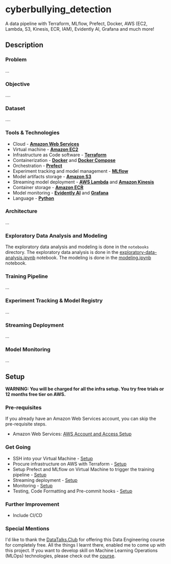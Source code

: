 # cyberbullying_detection

A data pipeline with Terraform, MLflow, Prefect, Docker, AWS (EC2, Lambda, S3, Kinesis, ECR, IAM), Evidently AI, Grafana and much more!

## Description

### Problem

...

### Objective

....

### Dataset

.... 

### Tools & Technologies

- Cloud - [**Amazon Web Services**](https://aws.amazon.com/)
- Virtual machine - [**Amazon EC2**](https://aws.amazon.com/ec2/)
- Infrastructure as Code software - [**Terraform**](https://www.terraform.io)
- Containerization - [**Docker**](https://www.docker.com) and [**Docker Compose**](https://docs.docker.com/compose/)
- Orchestration - [**Prefect**](https://www.prefect.io/)
- Experiment tracking and model management - [**MLflow**](https://mlflow.org/)
- Model artifacts storage - [**Amazon S3**](https://aws.amazon.com/s3/)
- Streaming model deployment - [**AWS Lambda**](https://aws.amazon.com/lambda/) and [**Amazon Kinesis**](https://aws.amazon.com/kinesis/)
- Container storage - [**Amazon ECR**](https://aws.amazon.com/ecr/)
- Model monitoring - [**Evidently AI**](https://www.evidentlyai.com/) and [**Grafana**](https://grafana.com/)
- Language - [**Python**](https://www.python.org)

### Architecture

...

### Exploratory Data Analysis and Modeling
The exploratory data analysis and modeling is done in the `notebooks` directory. The exploratory data analysis is done in the [exploratory-data-analysis.ipynb](notebooks/exploratory-data-analysis.ipynb) notebook. The modeling is done in the [modeling.ipynb](notebooks/modeling.ipynb) notebook.

### Training Pipeline

...

### Experiment Tracking & Model Registry

...

### Streaming Deployment

...

### Model Monitoring

...

## Setup

**WARNING: You will be charged for all the infra setup. You try free trials or 12 months free tier on AWS.**
### Pre-requisites

If you already have an Amazon Web Services account, you can skip the pre-requisite steps.

- Amazon Web Services: [AWS Account and Access Setup](setup/1_aws.md)

### Get Going

- SSH into your Virtual Machine - [Setup](setup/2_ssh.md)
- Procure infrastructure on AWS with Terraform - [Setup](setup/3_terraform.md)
- Setup Prefect and MLflow on Virtual Machine to trigger the training pipeline - [Setup](setup/4_prefect_mlflow.md)
- Streaming deployment - [Setup](setup/5_streaming.md)
- Monitoring - [Setup](setup/6_monitoring.md)
- Testing, Code Formatting and Pre-commit hooks - [Setup](setup/7_best_practices.md)

### Further Improvement

- Include CI/CD

### Special Mentions
I'd like to thank the [DataTalks.Club](https://datatalks.club) for offering this Data Engineering course for completely free. All the things I learnt there, enabled me to come up with this project. If you want to develop skill on Machine Learning Operations (MLOps) technologies, please check out the [course](https://github.com/DataTalksClub/mlops-zoomcamp).